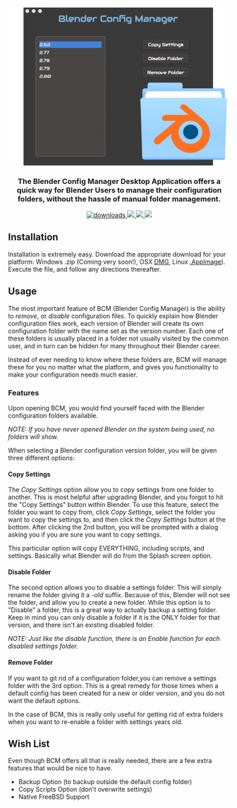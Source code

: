 <div align="center">
  <img src="./images/blender-config-demoscreen.png" alt="Blender Config Manager" />

  <h3>The Blender Config Manager Desktop Application offers a quick way for Blender
  Users to manage their configuration folders, without the hassle of manual folder management.</h3>
  <div>
    <a href="https://npmjs.org/package/blender-config-manager">
      <img src="https://img.shields.io/github/downloads/3desprit/blender-config-manager/total.svg?style=flat-square" alt="downloads" />
    </a>
    <a href="https://github.com/3DEsprit/blender-config-manager/issues">
      <img src="https://img.shields.io/github/issues/3desprit/blender-config-manager.svg?style=flat-square"/>
    </a>
    <a href="https://github.com/3DEsprit/blender-config-manager/releases/latest">
      <img src="https://img.shields.io/github/release-date/3desprit/blender-config-manager.svg?style=flat-square"/>
    </a>
    <a href="https://opensource.org/licenses/MIT">
      <img src="https://img.shields.io/badge/License-MIT-green.svg?style=flat-square"/>
    </a>
  </div>
</div>



## Installation

Installation is extremely easy. Download the appropriate download for your platform:
Windows .zip (Coming very soon!), 
OSX [DMG](https://github.com/3DEsprit/blender-config-manager/releases/download/1.0.1/Blender.Config.Manager-1.0.1.dmg), 
Linux [.AppImage](https://github.com/3DEsprit/blender-config-manager/releases/download/1.0.1/blender-config-manager-1.0.1-x86_64.AppImage)).
Execute the file, and follow any directions thereafter. 

## Usage

The most important feature of BCM (Blender Config Manager) is the ability to _remove_, or _disable_ configuration files. To quickly explain how Blender configuration files work, each version of Blender will create its own configuration folder with the name set as the version number. Each one of these folders is usually placed in a folder not usually visited by the common user, and in turn can be hidden for many throughout their Blender career. 

Instead of ever needing to know where these folders are, BCM will manage these for you no matter what the platform, and gives you functionality to make your configuration needs much easier.

### Features

Upon opening BCM, you would find yourself faced with the Blender configuration folders available. 

_NOTE: If you have never opened Blender on the system being used, no folders will show._

When selecting a Blender configuration version folder, you will be given three different options:

#### Copy Settings

The *Copy Settings* option allow you to copy settings from one folder to another. This is most helpful after upgrading Blender, and you forgot to hit the "Copy Settings" button within Blender. To use this feature, select the folder you want to copy from, click _Copy Settings_, select the folder you want to copy the settings to, and then click the _Copy Settings_ button at the bottom. After clicking the 2nd button, you will be prompted with a dialog asking you if you are sure you want to copy settings.

This particular option will copy EVERYTHING, including scripts, and settings. Basically what Blender will do from the Splash screen option.

#### Disable Folder

The second option allows you to disable a settings folder. This will simply rename the folder giving it a *-old* suffix. Because of this, Blender will not see the folder, and allow you to create a new folder. While this option is to "Disable" a folder, this is a great way to actually backup a setting folder. Keep in mind you can only disable a folder if it is the ONLY folder for that version, and there isn't an existing disabled folder. 

_NOTE: Just like the disable function, there is an Enable function for each disabled settings folder._

#### Remove Folder

If you want to git rid of a configuration folder,you can remove a settings folder with the 3rd option. This is a great remedy for those times when a default config has been created for a new or older version, and you do not want the default options. 

In the case of BCM, this is really only useful for getting rid of extra folders when you want to re-enable a folder with settings years old.


## Wish List

Even though BCM offers all that is really needed, there are a few extra features that would be nice to have.

- Backup Option (to backup outside the default config folder)
- Copy Scripts Option (don't overwrite settings)
- Native FreeBSD Support

